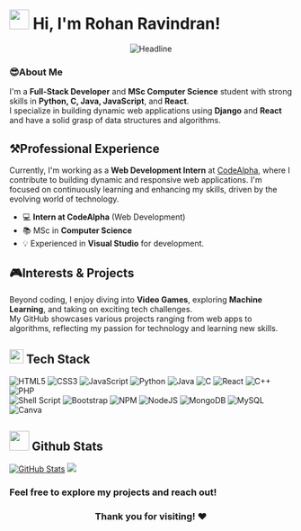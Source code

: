 # <h1 align="left"> <img src="https://media.giphy.com/media/hvRJCLFzcasrR4ia7z/giphy.gif" width="35"> Hi, I'm Rohan Ravindran!</h1>

<!----Tag line------>
<div align=center>
    <img src="https://readme-typing-svg.herokuapp.com?color=%236FDA44&size=32&center=true&vCenter=true&width=600&height=50&lines=Web+Developer;Computer+Science+Student;Open-Source+Enthusiast" alt="Headline">
</div>

### 😎About Me
I'm a **Full-Stack Developer** and **MSc Computer Science** student with strong skills in **Python, C, Java, JavaScript**, and **React**.<br/> I specialize in building dynamic web applications using **Django** and **React** and have a solid grasp of data structures and algorithms.

## ⚒Professional Experience
Currently, I'm working as a **Web Development Intern** at [CodeAlpha](https://www.codealpha.tech/), where I contribute to building dynamic and responsive web applications. I'm focused on continuously learning and enhancing my skills, driven by the evolving world of technology.

- 💻 **Intern at CodeAlpha** (Web Development)
- 📚 MSc in **Computer Science**
- 💡 Experienced in **Visual Studio** for development.

## 🎮Interests & Projects
Beyond coding, I enjoy diving into **Video Games**, exploring **Machine Learning**, and taking on exciting tech challenges.<br/> My GitHub showcases various projects ranging from web apps to algorithms, reflecting my passion for technology and learning new skills.

## <img src="https://media2.giphy.com/media/QssGEmpkyEOhBCb7e1/giphy.gif?cid=ecf05e47a0n3gi1bfqntqmob8g9aid1oyj2wr3ds3mg700bl&rid=giphy.gif" width ="25"><b>  Tech Stack</b> 
![HTML5](https://img.shields.io/badge/html5-%23E34F26.svg?style=for-the-badge&logo=html5&logoColor=white)
![CSS3](https://img.shields.io/badge/css3-%231572B6.svg?style=for-the-badge&logo=css3&logoColor=white)
![JavaScript](https://img.shields.io/badge/javascript-%23323330.svg?style=for-the-badge&logo=javascript&logoColor=%23F7DF1E)
![Python](https://img.shields.io/badge/python-3670A0?style=for-the-badge&logo=python&logoColor=ffdd54)
![Java](https://img.shields.io/badge/java-%23ED8B00.svg?style=for-the-badge&logo=openjdk&logoColor=white)
![C](https://img.shields.io/badge/c-%2300599C.svg?style=for-the-badge&logo=c&logoColor=white)
![React](https://img.shields.io/badge/react-%2320232a.svg?style=for-the-badge&logo=react&logoColor=%2361DAFB)
![C++](https://img.shields.io/badge/c++-%2300599C.svg?style=for-the-badge&logo=c%2B%2B&logoColor=white)
![PHP](https://img.shields.io/badge/php-%23777BB4.svg?style=for-the-badge&logo=php&logoColor=white)<br/>
![Shell Script](https://img.shields.io/badge/shell_script-%23121011.svg?style=for-the-badge&logo=gnu-bash&logoColor=white)
![Bootstrap](https://img.shields.io/badge/bootstrap-%23563D7C.svg?style=for-the-badge&logo=bootstrap&logoColor=white)
![NPM](https://img.shields.io/badge/NPM-%23000000.svg?style=for-the-badge&logo=npm&logoColor=white)
![NodeJS](https://img.shields.io/badge/node.js-6DA55F?style=for-the-badge&logo=node.js&logoColor=white)
![MongoDB](https://img.shields.io/badge/MongoDB-%234ea94b.svg?style=for-the-badge&logo=mongodb&logoColor=white)
![MySQL](https://img.shields.io/badge/mysql-%2300f.svg?style=for-the-badge&logo=mysql&logoColor=white)
![Canva](https://img.shields.io/badge/Canva-%2300C4CC.svg?style=for-the-badge&logo=Canva&logoColor=white)


## <img src="https://media.giphy.com/media/iY8CRBdQXODJSCERIr/giphy.gif" width="35"><b> Github Stats </b>

[![GitHub Stats](https://github-readme-stats.vercel.app/api?username=rohanravi2004&show_icons=true&theme=radical)](https://github.com/rohanravi2004)
![](https://github-profile-trophy.vercel.app/?username=rohanravi2004&theme=radical&no-frame=false&no-bg=true&margin-w=4)<br/>
<h3 align="left"> Feel free to explore my projects and reach out! </h3>
<h3 align="center"> Thank you for visiting! ❤️ </h3>

